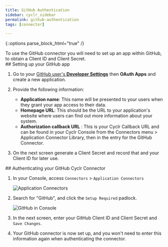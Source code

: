 ```yaml
---
title: GitHub Authentication
sidebar: cyclr_sidebar
permalink: github-authentication
tags: [connector]

---
```

{::options parse_block_html="true" /}
<section class="card">
To use the GitHub connector you will need to set up an app within GitHub, to obtain a Client ID and Client Secret.


</section>
<section class="card">
## Setting up your GitHub app

1. Go to your [GitHub user's **Developer Settings**](https://github.com/settings/developers) then **OAuth Apps** and create a new application.

2. Provide the following information:

    * **Application name**: This name will be presented to your users when they grant your app access to their data.
    * **Homepage URL**: This should be the URL to your application's website where users can find out more information about your system.
    * **Authorization callback URL** : This is your Cyclr Callback URL and can be found in your Cyclr Console from the Connectors menu &gt; Application Connector Library, then in the entry for the GitHub Connector.

3. On the next screen generate a Client Secret and record that and your Client ID for later use.


</section>
<section class="card">
## Authenticating your GitHub Cyclr Connector

1. In your Console, access `Connectors` > `Application Connectors`

    ![Application Connectors](./images/ApplicationConnectors.png)

2. Search for "GitHub", and click the `Setup Required` padlock.

    ![GitHub in Console](./images/GitHubInConsole.png)

3. In the next screen, enter your GitHub Client ID and Client Secret and `Save Changes`.

4. Your GitHub connector is now set up, and you won't need to enter this information again when authenticating the connector.

</section>
